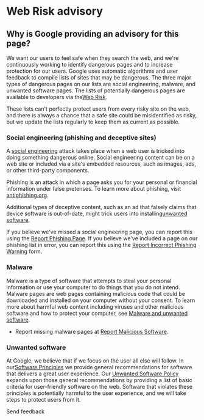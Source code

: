 # Web Risk advisory

## Why is Google providing an advisory for this page?

We want our users to feel safe when they search the web, and we're continuously working to identify dangerous pages and to increase protection for our users. Google uses automatic algorithms and user feedback to compile lists of sites that may be dangerous. The three major types of dangerous pages on our lists are social engineering, malware, and unwanted software pages. The lists of potentially dangerous pages are available to developers via the[Web Risk](https://cloud.google.com/web-risk/docs).

These lists can't perfectly protect users from every risky site on the web, and there is always a chance that a safe site could be misidentified as risky, but we update the lists regularly to keep them as current as possible.

### Social engineering (phishing and deceptive sites)

A [social engineering](https://googleonlinesecurity.blogspot.com/2015/11/safe-browsing-protection-from-even-more.html) attack takes place when a web user is tricked into doing something dangerous online. Social engineering content can be on a web site or included via a site's embedded resources, such as images, ads, or other third-party components.

Phishing is an attack in which a page asks you for your personal or financial information under false pretenses. To learn more about phishing, visit [antiphishing.org](http://www.antiphishing.org).

Additional types of deceptive content, such as an ad that falsely claims that device software is out-of-date, might trick users into installing[unwanted software](https://www.google.com/about/company/unwanted-software-policy.html).

If you believe we've missed a social engineering page, you can report this using the [Report Phishing Page](https://www.google.com/safebrowsing/report%5Fphish/?hl=en). If you believe we've included a page on our phishing list in error, you can report this using the [Report Incorrect Phishing Warning](https://www.google.com/safebrowsing/report%5Ferror/?hl=en) form.

### Malware

Malware is a type of software that attempts to steal your personal information or use your computer to do things that you do not intend. Malware pages are web pages containing malicious code that could be downloaded and installed on your computer without your consent. To learn more about harmful web content including viruses and other malicious software and how to protect your computer, see [Malware and unwanted software](https://developers.google.com/search/docs/advanced/security/malware).

- Report missing malware pages at [Report Malicious Software](http://www.google.com/safebrowsing/report%5Fbadware/).

### Unwanted software

At Google, we believe that if we focus on the user all else will follow. In our[Software Principles](https://www.google.com/about/company/software-principles.html) we provide general recommendations for software that delivers a great user experience. Our [Unwanted Software Policy](https://www.google.com/about/company/unwanted-software-policy.html) expands upon those general recommendations by providing a list of basic criteria for user-friendly software on the web. Software that violates these principles is potentially harmful to the user experience, and we will take steps to protect users from it.

Send feedback
